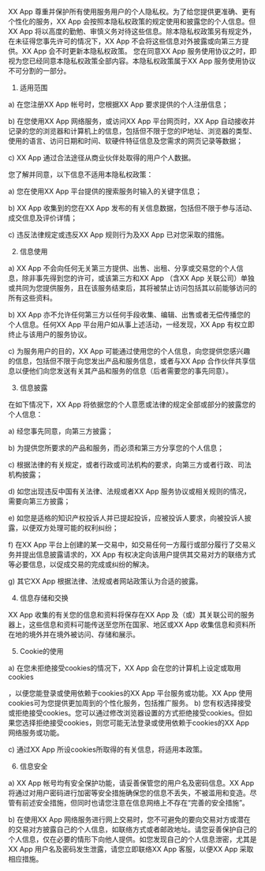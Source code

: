 XX App 尊重并保护所有使用服务用户的个人隐私权。为了给您提供更准确、更有个性化的服务，XX App 会按照本隐私权政策的规定使用和披露您的个人信息。但XX App 将以高度的勤勉、审慎义务对待这些信息。除本隐私权政策另有规定外，在未征得您事先许可的情况下，XX App 不会将这些信息对外披露或向第三方提供。XX App 会不时更新本隐私权政策。 您在同意XX App 服务使用协议之时，即视为您已经同意本隐私权政策全部内容。本隐私权政策属于XX App 服务使用协议不可分割的一部分。 


1. 适用范围 



a) 在您注册XX App 帐号时，您根据XX App 要求提供的个人注册信息； 



b) 在您使用XX App 网络服务，或访问XX App 平台网页时，XX App 自动接收并记录的您的浏览器和计算机上的信息，包括但不限于您的IP地址、浏览器的类型、使用的语言、访问日期和时间、软硬件特征信息及您需求的网页记录等数据； 



c) XX App 通过合法途径从商业伙伴处取得的用户个人数据。 



您了解并同意，以下信息不适用本隐私权政策： 



a) 您在使用XX App 平台提供的搜索服务时输入的关键字信息； 



b) XX App 收集到的您在XX App 发布的有关信息数据，包括但不限于参与活动、成交信息及评价详情； 



c) 违反法律规定或违反XX App 规则行为及XX App 已对您采取的措施。 



2. 信息使用 



a) XX App 不会向任何无关第三方提供、出售、出租、分享或交易您的个人信息，除非事先得到您的许可，或该第三方和XX App （含XX App 关联公司）单独或共同为您提供服务，且在该服务结束后，其将被禁止访问包括其以前能够访问的所有这些资料。 



b) XX App 亦不允许任何第三方以任何手段收集、编辑、出售或者无偿传播您的个人信息。任何XX App 平台用户如从事上述活动，一经发现，XX App 有权立即终止与该用户的服务协议。 



c) 为服务用户的目的，XX App 可能通过使用您的个人信息，向您提供您感兴趣的信息，包括但不限于向您发出产品和服务信息，或者与XX App 合作伙伴共享信息以便他们向您发送有关其产品和服务的信息（后者需要您的事先同意）。 



3. 信息披露 



在如下情况下，XX App 将依据您的个人意愿或法律的规定全部或部分的披露您的个人信息： 



a) 经您事先同意，向第三方披露； 



b) 为提供您所要求的产品和服务，而必须和第三方分享您的个人信息； 



c) 根据法律的有关规定，或者行政或司法机构的要求，向第三方或者行政、司法机构披露；



d) 如您出现违反中国有关法律、法规或者XX App 服务协议或相关规则的情况，需要向第三方披露；  



e) 如您是适格的知识产权投诉人并已提起投诉，应被投诉人要求，向被投诉人披露，以便双方处理可能的权利纠纷；



f) 在XX App 平台上创建的某一交易中，如交易任何一方履行或部分履行了交易义务并提出信息披露请求的，XX App 有权决定向该用户提供其交易对方的联络方式等必要信息，以促成交易的完成或纠纷的解决。  



g) 其它XX App 根据法律、法规或者网站政策认为合适的披露。  



4. 信息存储和交换  



XX App 收集的有关您的信息和资料将保存在XX App 及（或）其关联公司的服务器上，这些信息和资料可能传送至您所在国家、地区或XX App 收集信息和资料所在地的境外并在境外被访问、存储和展示。 



5. Cookie的使用 



a) 在您未拒绝接受cookies的情况下，XX App 会在您的计算机上设定或取用cookies



，以便您能登录或使用依赖于cookies的XX App 平台服务或功能。XX App 使用cookies可为您提供更加周到的个性化服务，包括推广服务。  b) 您有权选择接受或拒绝接受cookies。您可以通过修改浏览器设置的方式拒绝接受cookies。但如果您选择拒绝接受cookies，则您可能无法登录或使用依赖于cookies的XX App 网络服务或功能。 



c) 通过XX App 所设cookies所取得的有关信息，将适用本政策。  



6. 信息安全  



a) XX App 帐号均有安全保护功能，请妥善保管您的用户名及密码信息。XX App 将通过对用户密码进行加密等安全措施确保您的信息不丢失，不被滥用和变造。尽管有前述安全措施，但同时也请您注意在信息网络上不存在“完善的安全措施”。  



b) 在使用XX App 网络服务进行网上交易时，您不可避免的要向交易对方或潜在的交易对方披露自己的个人信息，如联络方式或者邮政地址。请您妥善保护自己的个人信息，仅在必要的情形下向他人提供。如您发现自己的个人信息泄密，尤其是XX App 用户名及密码发生泄露，请您立即联络XX App 客服，以便XX App 采取相应措施。
